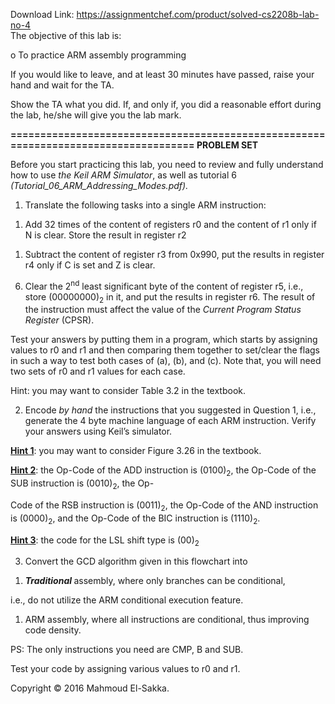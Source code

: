 Download Link: https://assignmentchef.com/product/solved-cs2208b-lab-no-4
<br>
The objective of this lab is:

o To practice ARM assembly programming

If you would like to leave, and at least 30 minutes have passed, raise your hand and wait for the TA.

Show the TA what you did. If, and only if, you did a reasonable effort during the lab, he/she will give you the lab mark.

<strong>==================================================================================== </strong><strong>PROBLEM SET </strong>

Before you start practicing this lab, you need to review and fully understand how to use <em>the Keil ARM Simulator</em>, as well as tutorial 6<em> (Tutorial_06_ARM_Addressing_Modes.pdf).</em>




<ol>

 <li>Translate the following tasks into a single ARM instruction:</li>

</ol>




<ol>

 <li>Add 32 times of the content of registers r0 and the content of r1 only if N is clear. Store the result in register r2</li>

</ol>




<ol>

 <li>Subtract the content of register r3 from 0x990, put the results in register r4 only if C is set and Z is clear.</li>

</ol>




<ol start="6">

 <li>Clear the 2<sup>nd</sup> least significant byte of the content of register r5, i.e., store (00000000)<sub>2</sub> in it, and put the results in register r6. The result of the instruction must affect the value of the<em> Current Program Status Register</em> (CPSR).</li>

</ol>




Test your answers by putting them in a program, which starts by assigning values to r0 and r1 and then comparing them together to set/clear the flags in such a way to test both cases of (a), (b), and (c). Note that, you will need two sets of r0 and r1 values for each case.




Hint: you may want to consider Table 3.2 in the textbook.




<ol start="2">

 <li>Encode <em>by hand</em> the instructions that you suggested in Question 1, i.e., generate the 4 byte machine language of each ARM instruction. Verify your answers using Keil’s simulator.</li>

</ol>

<strong><u>Hint 1</u></strong>: you may want to consider Figure 3.26 in the textbook.

<strong><u>Hint 2</u></strong>: the Op-Code of the ADD instruction is (0100)<sub>2</sub>, the Op-Code of the SUB instruction is (0010)<sub>2</sub>, the Op-

Code of the RSB instruction is (0011)<sub>2</sub>, the Op-Code of the AND instruction is (0000)<sub>2</sub>, and the Op-Code of the BIC instruction is (1110)<sub>2</sub>.

<strong><u>Hint 3</u></strong>: the code for the LSL shift type is (00)<sub>2 </sub>




<ol start="3">

 <li>Convert the GCD algorithm given in this flowchart into</li>

</ol>




<ol>

 <li><strong><em>Traditional </em></strong>assembly, where only branches can be conditional,</li>

</ol>

i.e., do not utilize the ARM conditional execution feature.




<ol>

 <li>ARM assembly, where all instructions are conditional, thus improving code density.</li>

</ol>




PS: The only instructions you need are CMP, B and SUB.




Test your code by assigning various values to r0 and r1.

Copyright © 2016 Mahmoud El-Sakka.